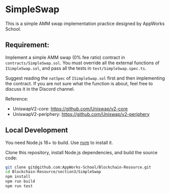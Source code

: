 # SimpleSwap
This is a simple AMM swap implementation practice designed by AppWorks School. 

## Requirement:
Implement a simple AMM swap (0% fee ratio) contract in `contracts/SimpleSwap.sol`. You must override all the external functions of `ISimpleSwap.sol`, and pass all the tests in `test/SimpleSwap.spec.ts`.

Suggest reading the `natSpec` of `ISimpleSwap.sol` first and then implementing the contract. If you are not sure what the function is about, feel free to discuss it in the Discord channel.

Reference:
- UniswapV2-core: https://github.com/Uniswap/v2-core
- UniswapV2-periphery: https://github.com/Uniswap/v2-periphery


## Local Development
You need Node.js 16+ to build. Use [nvm](https://github.com/nvm-sh/nvm) to install it.

Clone this repository, install Node.js dependencies, and build the source code:

```bash
git clone git@github.com:AppWorks-School/Blockchain-Resource.git
cd Blockchain-Resource/section3/SimpleSwap
npm install
npm run build
npm run test
```

